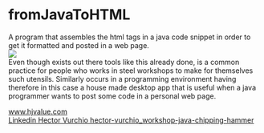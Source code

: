 # fromJavaToHTML
A program that assembles the html tags in a java code snippet in order to get it formatted and posted in a web page.</br>
<image src="https://github.com/HectorVurchio/fromJavaToHTML/blob/main/icons/TagForCode.png"/><br/>
Even though exists out there tools like this already done, is a common practice for people who works in steel workshops to make for themselves such utensils. Similarly occurs in a programming environment having therefore in this case a house made desktop app that is useful when a java programmer wants to post some code in a personal web page.

<a href="https://www.hjvalue.com">www.hjvalue.com</a></br>
<a href="https://www.linkedin.com/posts/hector-vurchio_workshop-java-chipping-hammer-put-html-activity-7022605324662575104--Gvb?utm_source=share&utm_medium=member_desktop">Linkedin Hector Vurchio hector-vurchio_workshop-java-chipping-hammer</a>
